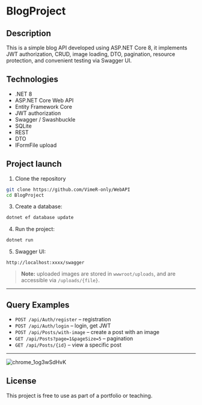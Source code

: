 # BlogProject

## Description
This is a simple blog API developed using ASP.NET Core 8, it implements JWT authorization, CRUD, image loading, DTO, pagination, resource protection, and convenient testing via Swagger UI.

## Technologies
- .NET 8
- ASP.NET Core Web API
- Entity Framework Core
- JWT authorization
- Swagger / Swashbuckle
- SQLite
- REST
- DTO
- IFormFile upload

## Project launch
1. Clone the repository
```bash
git clone https://github.com/VimeR-only/WebAPI
cd BlogProject
```
3. Create a database:
```bash
dotnet ef database update
```

4. Run the project:
```bash
dotnet run
```

5. Swagger UI:
```
http://localhost:xxxx/swagger
```

> **Note:** uploaded images are stored in `wwwroot/uploads`, and are accessible via `/uploads/{file}`.
---

## Query Examples

- `POST /api/Auth/register` – registration
- `POST /api/Auth/login` – login, get JWT
- `POST /api/Posts/with-image` – create a post with an image
- `GET /api/Posts?page=1&pageSize=5` – pagination
- `GET /api/Posts/{id}` – view a specific post

---

![chrome_1og3wSdHvK](https://github.com/user-attachments/assets/70b0b949-6302-4d15-8f5a-18f60c7c2c54)

## License

This project is free to use as part of a portfolio or teaching.

